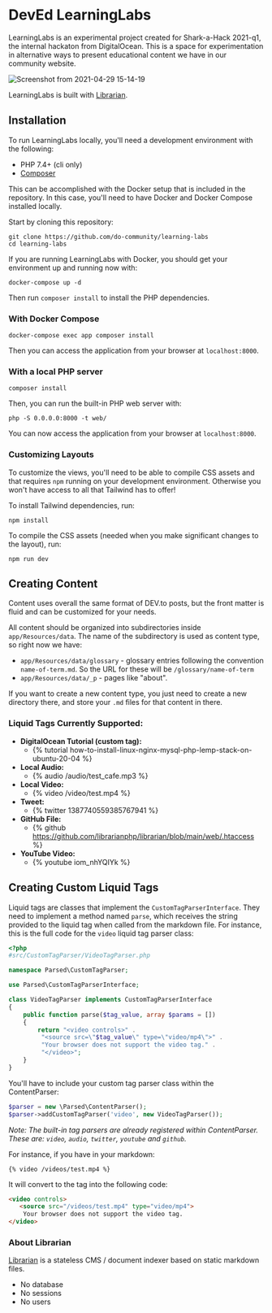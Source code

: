 # DevEd LearningLabs
LearningLabs is an experimental project created for Shark-a-Hack 2021-q1, the internal hackaton from DigitalOcean.
This is a space for experimentation in alternative ways to present educational content we have in our community website.

![Screenshot from 2021-04-29 15-14-19](https://user-images.githubusercontent.com/293241/116556419-b57d1d80-a8fd-11eb-9465-81d8af0ccfc2.png)

LearningLabs is built with [Librarian](https://github.com/librarianphp/librarian).

## Installation
To run LearningLabs locally, you'll need a development environment with the following:

- PHP 7.4+ (cli only)
- [Composer](https://getcomposer.org)

This can be accomplished with the Docker setup that is included in the repository. In this case, you'll need to have Docker and Docker Compose installed locally.

Start by cloning this repository:

```shell
git clone https://github.com/do-community/learning-labs
cd learning-labs
```

If you are running LearningLabs with Docker, you should get your environment up and running now with:

```shell
docker-compose up -d
```
Then run `composer install` to install the PHP dependencies. 

### With Docker Compose
```command
docker-compose exec app composer install
```

Then you can access the application from your browser at `localhost:8000`.

### With a local PHP server
```command
composer install
```
Then, you can run the built-in PHP web server with:

```shell
php -S 0.0.0.0:8000 -t web/
```

You can now access the application from your browser at `localhost:8000`.

### Customizing Layouts

To customize the views, you'll need to be able to compile CSS assets and that requires `npm` running on your development environment. Otherwise you won't have access to all that Tailwind has to offer!

To install Tailwind dependencies, run:

```shell
npm install
```
To compile the CSS assets (needed when you make significant changes to the layout), run:

```shell
npm run dev
```

## Creating Content
Content uses overall the same format of DEV.to posts, but the front matter is fluid and can be customized for your needs.

All content should be organized into subdirectories inside `app/Resources/data`. The name of the subdirectory is used as content type, so right now we have:

- `app/Resources/data/glossary` - glossary entries following the convention `name-of-term.md`. So the URL for these will be `/glossary/name-of-term`
- `app/Resources/data/_p` - pages like "about".

If you want to create a new content type, you just need to create a new directory there, and store your `.md` files for that content in there.

### Liquid Tags Currently Supported:

- **DigitalOcean Tutorial (custom tag):**
  - {% tutorial how-to-install-linux-nginx-mysql-php-lemp-stack-on-ubuntu-20-04 %}
- **Local Audio:** 
  - {% audio /audio/test_cafe.mp3 %}
- **Local Video:**
  - {% video /video/test.mp4 %}
- **Tweet:**
  - {% twitter 1387740559385767941 %}
- **GitHub File:**
  - {% github https://github.com/librarianphp/librarian/blob/main/web/.htaccess %}
- **YouTube Video:**
  - {% youtube iom_nhYQIYk %}

## Creating Custom Liquid Tags

Liquid tags are classes that implement the `CustomTagParserInterface`. They need to implement a method named `parse`, which receives the string provided to the liquid tag when called from the markdown file.
For instance, this is the full code for the `video` liquid tag parser class:

```php
<?php
#src/CustomTagParser/VideoTagParser.php

namespace Parsed\CustomTagParser;

use Parsed\CustomTagParserInterface;

class VideoTagParser implements CustomTagParserInterface
{
    public function parse($tag_value, array $params = [])
    {
        return "<video controls>" .
         "<source src=\"$tag_value\" type=\"video/mp4\">" .
         "Your browser does not support the video tag." .
         "</video>";
    }
}
```

You'll have to include your custom tag parser class within the ContentParser:

```php
$parser = new \Parsed\ContentParser();
$parser->addCustomTagParser('video', new VideoTagParser());
```
_Note: The built-in tag parsers are already registered within ContentParser. These are: `video`, `audio`, `twitter`, `youtube` and `github`._


For instance, if you have in your markdown:

```
{% video /videos/test.mp4 %}
```

It will convert to the tag into the following code:

```html
<video controls>
   <source src="/videos/test.mp4" type="video/mp4">
    Your browser does not support the video tag.
</video>
```

### About Librarian
[Librarian](https://github.com/librarianphp/librarian) is a stateless CMS / document indexer based on static markdown files.

* No database
* No sessions
* No users


